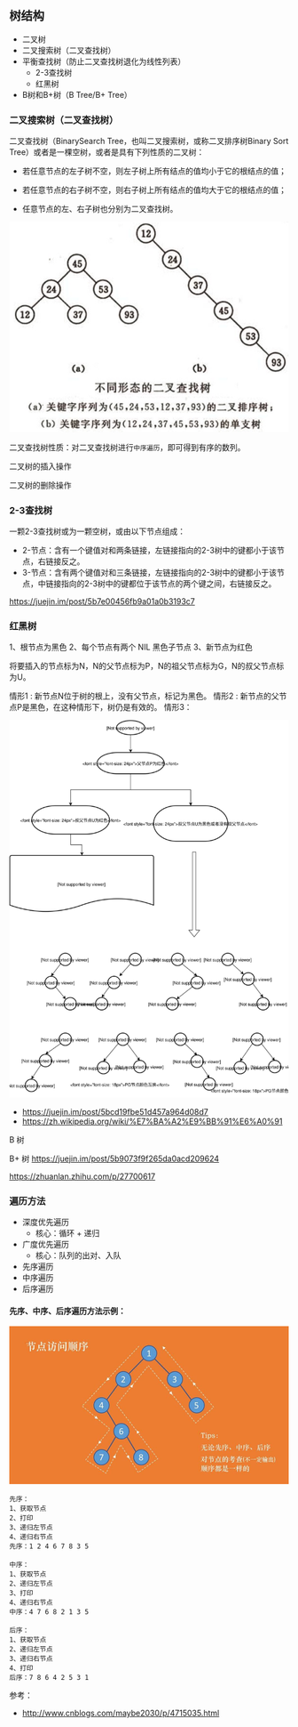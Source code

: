 ## 树结构

* 二叉树
* 二叉搜索树（二叉查找树）
* 平衡查找树（防止二叉查找树退化为线性列表）
	* 2-3查找树
	* 红黑树
* B树和B+树（B Tree/B+ Tree）

### 二叉搜索树（二叉查找树）

二叉查找树（BinarySearch Tree，也叫二叉搜索树，或称二叉排序树Binary Sort Tree）或者是一棵空树，或者是具有下列性质的二叉树：

* 若任意节点的左子树不空，则左子树上所有结点的值均小于它的根结点的值；

* 若任意节点的右子树不空，则右子树上所有结点的值均大于它的根结点的值；

* 任意节点的左、右子树也分别为二叉查找树。

![](./tree-01.jpg)

二叉查找树性质：对二叉查找树进行`中序遍历`，即可得到有序的数列。

二叉树的插入操作

二叉树的删除操作

### 2-3查找树

一颗2-3查找树或为一颗空树，或由以下节点组成：

* 2-节点：含有一个键值对和两条链接，左链接指向的2-3树中的键都小于该节点，右链接反之。
* 3-节点：含有两个键值对和三条链接，左链接指向的2-3树中的键都小于该节点，中链接指向的2-3树中的键都位于该节点的两个键之间，右链接反之。

https://juejin.im/post/5b7e00456fb9a01a0b3193c7


### 红黑树

1、根节点为黑色
2、每个节点有两个 NIL 黑色子节点
3、新节点为红色

将要插入的节点标为N，N的父节点标为P，N的祖父节点标为G，N的叔父节点标为U。

情形1 : 新节点N位于树的根上，没有父节点，标记为黑色。
情形2 : 新节点的父节点P是黑色，在这种情形下，树仍是有效的。
情形3：

![](red_black_tree.svg)

* https://juejin.im/post/5bcd19fbe51d457a964d08d7
* https://zh.wikipedia.org/wiki/%E7%BA%A2%E9%BB%91%E6%A0%91

B 树

B+ 树
https://juejin.im/post/5b9073f9f265da0acd209624

https://zhuanlan.zhihu.com/p/27700617





### 遍历方法

* 深度优先遍历
  * 核心：循环 + 递归
* 广度优先遍历
  * 核心：队列的出对、入队
* 先序遍历
* 中序遍历
* 后序遍历

#### 先序、中序、后序遍历方法示例：

![](./Traversing.jpg)

```
先序：
1、获取节点
2、打印
3、递归左节点
4、递归右节点
先序：1 2 4 6 7 8 3 5

中序：
1、获取节点
2、递归左节点
3、打印
4、递归右节点
中序：4 7 6 8 2 1 3 5

后序：
1、获取节点
2、递归左节点
3、递归右节点
4、打印
后序：7 8 6 4 2 5 3 1

```


参考：

* http://www.cnblogs.com/maybe2030/p/4715035.html